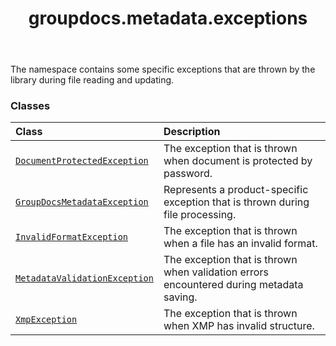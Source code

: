 ﻿---
title: groupdocs.metadata.exceptions
second_title: GroupDocs.Metadata for Python via .NET API References
description: 
type: docs
url: /python-net/groupdocs.metadata.exceptions/
is_root: false
weight: 10
---

The namespace contains some specific exceptions that are thrown by the library during file reading and updating.

### Classes
| Class | Description |
| :- | :- |
| [`DocumentProtectedException`](/metadata/python-net/groupdocs.metadata.exceptions/documentprotectedexception) | The exception that is thrown when document is protected by password. |
| [`GroupDocsMetadataException`](/metadata/python-net/groupdocs.metadata.exceptions/groupdocsmetadataexception) | Represents a product-specific exception that is thrown during file processing. |
| [`InvalidFormatException`](/metadata/python-net/groupdocs.metadata.exceptions/invalidformatexception) | The exception that is thrown when a file has an invalid format. |
| [`MetadataValidationException`](/metadata/python-net/groupdocs.metadata.exceptions/metadatavalidationexception) | The exception that is thrown when validation errors encountered during metadata saving. |
| [`XmpException`](/metadata/python-net/groupdocs.metadata.exceptions/xmpexception) | The exception that is thrown when XMP has invalid structure. |


